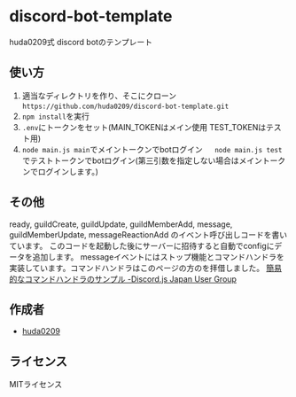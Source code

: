 # discord-bot-template
huda0209式 discord botのテンプレート

## 使い方
1. 適当なディレクトリを作り、そこにクローン
   ```https://github.com/huda0209/discord-bot-template.git```
2. ```npm install```を実行
3. `.env`にトークンをセット(MAIN_TOKENはメイン使用 TEST_TOKENはテスト用)
4. ```node main.js main```でメイントークンでbotログイン
　 ```node main.js test```でテストトークンでbotログイン(第三引数を指定しない場合はメイントークンでログインします。)

## その他
ready, guildCreate, guildUpdate, guildMemberAdd, message, guildMemberUpdate, messageReactionAdd のイベント呼び出しコードを書いています。
このコードを起動した後にサーバーに招待すると自動でconfigにデータを追加します。
messageイベントにはストップ機能とコマンドハンドラを実装しています。コマンドハンドラはこのページの方のを拝借しました。
[簡易的なコマンドハンドラのサンプル -Discord.js Japan User Group](https://scrapbox.io/discordjs-japan/%E7%B0%A1%E6%98%93%E7%9A%84%E3%81%AA%E3%82%B3%E3%83%9E%E3%83%B3%E3%83%89%E3%83%8F%E3%83%B3%E3%83%89%E3%83%A9%E3%81%AE%E3%82%B5%E3%83%B3%E3%83%97%E3%83%AB)

## 作成者
- [huda0209](https://github.com/huda0209)

## ライセンス
MITライセンス